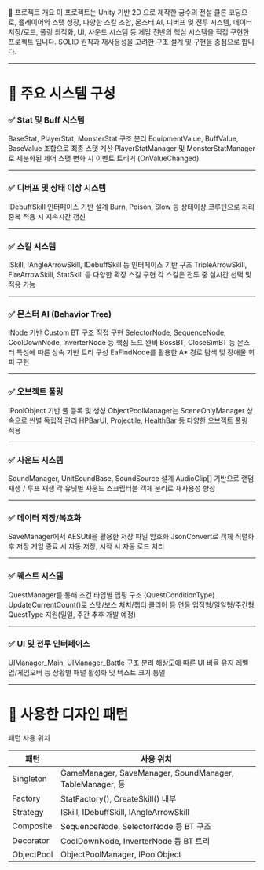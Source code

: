🧩 프로젝트 개요
이 프로젝트는 Unity 기반 2D 으로 제작한 궁수의 전설 클론 코딩으로, 플레이어의 스탯 성장, 다양한 스킬 조합, 몬스터 AI, 디버프 및 전투 시스템, 데이터 저장/로드, 풀링 최적화, UI, 사운드 시스템 등 게임 전반의 핵심 시스템을 직접 구현한 프로젝트 입니다.
SOLID 원칙과 재사용성을 고려한 구조 설계 및 구현을 중점으로 합니다.

---

# 🧱 주요 시스템 구성
### ✅ Stat 및 Buff 시스템

BaseStat, PlayerStat, MonsterStat 구조 분리
EquipmentValue, BuffValue, BaseValue 조합으로 최종 스탯 계산
PlayerStatManager 및 MonsterStatManager로 세분화된 제어
스탯 변화 시 이벤트 트리거 (OnValueChanged)

---

### ✅ 디버프 및 상태 이상 시스템
IDebuffSkill 인터페이스 기반 설계
Burn, Poison, Slow 등 상태이상 코루틴으로 처리
중복 적용 시 지속시간 갱신

---

### ✅ 스킬 시스템
ISkill, IAngleArrowSkill, IDebuffSkill 등 인터페이스 기반 구조
TripleArrowSkill, FireArrowSkill, StatSkill 등 다양한 확장 스킬 구현
각 스킬은 전투 중 실시간 선택 및 적용 가능

---

### ✅ 몬스터 AI (Behavior Tree)
INode 기반 Custom BT 구조 직접 구현
SelectorNode, SequenceNode, CoolDownNode, InverterNode 등 핵심 노드 완비
BossBT, CloseSimBT 등 몬스터 특성에 따른 상속 기반 트리 구성
EaFindNode를 활용한 A* 경로 탐색 및 장애물 회피 구현

---

### ✅ 오브젝트 풀링
IPoolObject 기반 풀 등록 및 생성
ObjectPoolManager는 SceneOnlyManager 상속으로 씬별 독립적 관리
HPBarUI, Projectile, HealthBar 등 다양한 오브젝트 풀링 적용

---

### ✅ 사운드 시스템
SoundManager, UnitSoundBase, SoundSource 설계
AudioClip[] 기반으로 랜덤 재생 / 루프 재생
각 유닛별 사운드 스크립터블 객체 분리로 재사용성 향상

---

### ✅ 데이터 저장/복호화
SaveManager에서 AESUtil을 활용한 저장 파일 암호화
JsonConvert로 객체 직렬화 후 저장
게임 종료 시 자동 저장, 시작 시 자동 로드 처리

---

### ✅ 퀘스트 시스템
QuestManager를 통해 조건 타입별 맵핑 구조 (QuestConditionType)
UpdateCurrentCount()로 스탯/보스 처치/챕터 클리어 등 연동
업적형/일일형/주간형 QuestType 지원(일일, 주간 추후 개발 예정)

---

### ✅ UI 및 전투 인터페이스
UIManager_Main, UIManager_Battle 구조 분리
해상도에 따른 UI 비율 유지
레벨업/게임오버 등 상황별 패널 활성화 및 텍스트 크기 통일

---

# 🧠 사용한 디자인 패턴
패턴	          사용 위치

|패턴|사용 위치|
|------|---|
|Singleton|GameManager, SaveManager, SoundManager, TableManager, 등
|Factory|StatFactory(), CreateSkill() 내부|
|Strategy|ISkill, IDebuffSkill, IAngleArrowSkill|
|Composite|SequenceNode, SelectorNode 등 BT 구조|
|Decorator|CoolDownNode, InverterNode 등 BT 트리|
|ObjectPool|ObjectPoolManager, IPoolObject|

